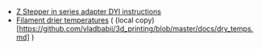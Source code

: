- [Z Stepper in series adapter DYI instructions](https://www.instructables.com/id/Wiring-Your-Z-Stepper-Motors-in-Series/")
- [Filament drier temperatures](https://www.printdry.com/how-to-dry-filaments/) ( (local copy)[https://github.com/vladbabii/3d_printing/blob/master/docs/dry_temps.md] )
